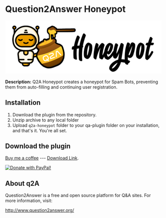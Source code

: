 Question2Answer Honeypot
==============================

<img src="https://raw.githubusercontent.com/heliochun/q2a-honeypot/main/q2a-honeypot.png" border="0" alt="plugin logo"/>

**Description:**
Q2A Honeypot creates a honeypot for Spam Bots, preventing them from auto-filling and continuing user registration.


Installation
--------------

 1. Download the plugin from the repository.
 2. Unzip archive to any local folder
 3. Upload `q2a-honeypot` folder to your qa-plugin folder on your installation, and that's it. You're all set.


Download the plugin
--------------
[Buy me a coffee][paypal] --- [Download Link][download].

<a href="https://www.paypal.com/paypalme/chun128" target="_blank"/>
<img src="https://i.ibb.co/Rz9rfk4/bmc-button.png" border="0" name="submit" alt="Donate with PayPal!"/>
<a/>

About q2A
---------
Question2Answer is a free and open source platform for Q&A sites. For more information, visit:

http://www.question2answer.org/


[Q2A]: http://www.question2answer.com
[download]: https://github.com/heliochun/q2a-honeypot/archive/master.zip
[paypal]: https://www.paypal.com/paypalme/chun128
